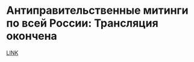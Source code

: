 # Антиправительственные митинги по всей России: Трансляция окончена



[LINK](https://varlamov.ru/2298814.html)